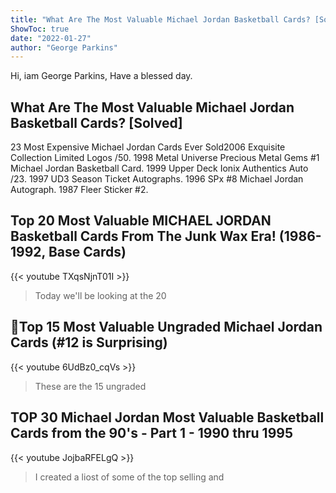 ```yaml
---
title: "What Are The Most Valuable Michael Jordan Basketball Cards? [Solved]"
ShowToc: true 
date: "2022-01-27"
author: "George Parkins" 
---
```


Hi, iam George Parkins, Have a blessed day.
## What Are The Most Valuable Michael Jordan Basketball Cards? [Solved]
 23 Most Expensive Michael Jordan Cards Ever Sold2006 Exquisite Collection Limited Logos /50. 
 1998 Metal Universe Precious Metal Gems #1 Michael Jordan Basketball Card. 
 1999 Upper Deck Ionix Authentics Auto /23. 
 1997 UD3 Season Ticket Autographs. 
 1996 SPx #8 Michael Jordan Autograph. 
 1987 Fleer Sticker #2.

## Top 20 Most Valuable MICHAEL JORDAN Basketball Cards From The Junk Wax Era! (1986-1992, Base Cards)
{{< youtube TXqsNjnT01I >}}
>Today we'll be looking at the 20 

## 🏀Top 15 Most Valuable Ungraded Michael Jordan Cards (#12 is Surprising)
{{< youtube 6UdBz0_cqVs >}}
>These are the 15 ungraded 

## TOP 30 Michael Jordan Most Valuable Basketball Cards from the 90's - Part 1 - 1990 thru 1995
{{< youtube JojbaRFELgQ >}}
>I created a liost of some of the top selling and 

